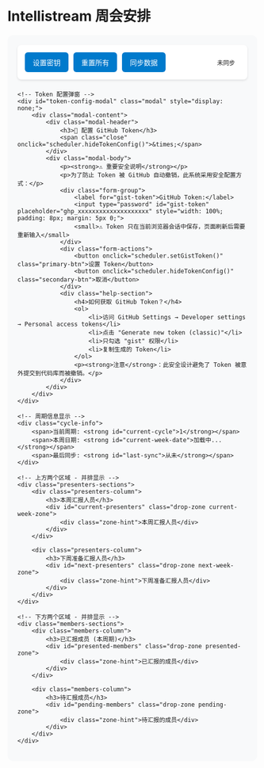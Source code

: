 # Intellistream 周会安排

<div id="weekly-schedule-container">
    <div class="controls">
        <!-- <button id="config-btn" onclick="scheduler.showConfig()">配置 Gist</button> -->
        <button id="token-btn" onclick="scheduler.showTokenConfig()">设置密钥</button>
        <button id="reset-all" onclick="scheduler.resetAll()">重置所有</button>
        <button id="sync-data" onclick="scheduler.syncWithCloud()">同步数据</button>
        <div class="sync-status" id="sync-status">未同步</div>
    </div>
    
    <!-- Token 配置弹窗 -->
    <div id="token-config-modal" class="modal" style="display: none;">
        <div class="modal-content">
            <div class="modal-header">
                <h3>🔑 配置 GitHub Token</h3>
                <span class="close" onclick="scheduler.hideTokenConfig()">&times;</span>
            </div>
            <div class="modal-body">
                <p><strong>⚠️ 重要安全说明</strong></p>
                <p>为了防止 Token 被 GitHub 自动撤销，此系统采用安全配置方式：</p>
                <div class="form-group">
                    <label for="gist-token">GitHub Token:</label>
                    <input type="password" id="gist-token" placeholder="ghp_xxxxxxxxxxxxxxxxxxxx" style="width: 100%; padding: 8px; margin: 5px 0;">
                    <small>⚠️ Token 只在当前浏览器会话中保存，页面刷新后需要重新输入</small>
                </div>
                <div class="form-actions">
                    <button onclick="scheduler.setGistToken()" class="primary-btn">设置 Token</button>
                    <button onclick="scheduler.hideTokenConfig()" class="secondary-btn">取消</button>
                </div>
                <div class="help-section">
                    <h4>如何获取 GitHub Token？</h4>
                    <ol>
                        <li>访问 GitHub Settings → Developer settings → Personal access tokens</li>
                        <li>点击 "Generate new token (classic)"</li>
                        <li>只勾选 "gist" 权限</li>
                        <li>复制生成的 Token</li>
                    </ol>
                    <p><strong>注意</strong>：此安全设计避免了 Token 被意外提交到代码库而被撤销。</p>
                </div>
            </div>
        </div>
    </div>
    
    <!-- 周期信息显示 -->
    <div class="cycle-info">
        <span>当前周期: <strong id="current-cycle">1</strong></span>
        <span>本周日期: <strong id="current-week-date">加载中...</strong></span>
        <span>最后同步: <strong id="last-sync">从未</strong></span>
    </div>
    
    <!-- 上方两个区域 - 并排显示 -->
    <div class="presenters-sections">
        <div class="presenters-column">
            <h3>本周汇报人员</h3>
            <div id="current-presenters" class="drop-zone current-week-zone">
                <div class="zone-hint">本周汇报人员</div>
            </div>
        </div>
        
        <div class="presenters-column">
            <h3>下周准备汇报人员</h3>
            <div id="next-presenters" class="drop-zone next-week-zone">
                <div class="zone-hint">下周准备汇报人员</div>
            </div>
        </div>
    </div>

    <!-- 下方两个区域 - 并排显示 -->
    <div class="members-sections">
        <div class="members-column">
            <h3>已汇报成员 (本周期)</h3>
            <div id="presented-members" class="drop-zone presented-zone">
                <div class="zone-hint">已汇报的成员</div>
            </div>
        </div>
        
        <div class="members-column">
            <h3>待汇报成员</h3>
            <div id="pending-members" class="drop-zone pending-zone">
                <div class="zone-hint">待汇报的成员</div>
            </div>
        </div>
    </div>
</div>

<style>
#weekly-schedule-container {
    max-width: 1200px;
    margin: 20px auto;
    padding: 20px;
    font-family: 'Public Sans', sans-serif;
    background: #f8f9fa;
    border-radius: 12px;
}

.controls-section {
    display: flex;
    justify-content: space-between;
    align-items: center;
    margin-bottom: 30px;
    padding: 15px;
    background: white;
    border-radius: 8px;
    box-shadow: 0 2px 4px rgba(0,0,0,0.1);
}

.controls {
    display: flex;
    gap: 10px;
    margin-bottom: 20px;
    padding: 15px;
    background: white;
    border-radius: 8px;
    box-shadow: 0 2px 4px rgba(0,0,0,0.1);
    justify-content: flex-start;
    align-items: center;
}

.controls button {
    padding: 10px 16px;
    background: #007acc;
    color: white;
    border: none;
    border-radius: 6px;
    cursor: pointer;
    font-size: 14px;
    font-weight: 500;
    transition: all 0.2s ease;
}

.controls button:hover {
    background: #005a9e;
    transform: translateY(-1px);
}

.sync-status {
    margin-left: auto;
    padding: 5px 10px;
    border-radius: 4px;
    font-size: 12px;
    font-weight: 500;
}

.sync-status.synced {
    background: #e8f5e8;
    color: #2e7d32;
}

.sync-status.syncing {
    background: #fff3e0;
    color: #f57c00;
}

.sync-status.error {
    background: #ffebee;
    color: #d32f2f;
}

.cycle-info {
    display: flex;
    gap: 20px;
    color: #666;
    font-size: 14px;
    margin-bottom: 20px;
}

.cycle-info span {
    padding: 5px 10px;
    background: #e3f2fd;
    border-radius: 4px;
}

/* 上方两个区域 - 并排显示 */
.presenters-sections {
    display: grid;
    grid-template-columns: 1fr 1fr;
    gap: 20px;
    margin-bottom: 30px;
}

.presenters-column h3 {
    margin-bottom: 15px;
    color: #333;
    font-size: 16px;
}

.current-week-zone {
    min-height: 180px;
    background: linear-gradient(135deg, #e8f5e8, #f1f8e9);
    border: 3px dashed #4caf50;
    border-radius: 12px;
    position: relative;
    display: flex;
    flex-wrap: wrap;
    gap: 12px;
    padding: 20px;
    align-items: flex-start;
    align-content: flex-start;
}

.next-week-zone {
    min-height: 180px;
    background: linear-gradient(135deg, #e1f5fe, #f3e5f5);
    border: 3px dashed #00bcd4;
    border-radius: 12px;
    position: relative;
    display: flex;
    flex-wrap: wrap;
    gap: 12px;
    padding: 20px;
    align-items: flex-start;
    align-content: flex-start;
}

/* 下方两个区域 */
.members-sections {
    display: grid;
    grid-template-columns: 1fr 1fr;
    gap: 20px;
}

.members-column h3 {
    margin-bottom: 15px;
    color: #333;
    font-size: 16px;
}

.presented-zone {
    min-height: 300px;
    background: linear-gradient(135deg, #fff3e0, #fef7ed);
    border: 2px dashed #ff9800;
    border-radius: 8px;
    padding: 15px;
    display: flex;
    flex-wrap: wrap;
    gap: 10px;
    align-items: flex-start;
    align-content: flex-start;
}

.pending-zone {
    min-height: 300px;
    background: linear-gradient(135deg, #e3f2fd, #f3e5f5);
    border: 2px dashed #2196f3;
    border-radius: 8px;
    padding: 15px;
    display: flex;
    flex-wrap: wrap;
    gap: 10px;
    align-items: flex-start;
    align-content: flex-start;
}

.drop-zone {
    transition: all 0.3s ease;
    position: relative;
}

.drop-zone.drag-over {
    transform: scale(1.02);
    box-shadow: 0 8px 16px rgba(0,0,0,0.15);
}

.current-week-zone.drag-over {
    border-color: #2e7d32;
    background: linear-gradient(135deg, #c8e6c9, #dcedc8);
}

.next-week-zone.drag-over {
    border-color: #0097a7;
    background: linear-gradient(135deg, #b2ebf2, #e1bee7);
}

.presented-zone.drag-over {
    border-color: #f57c00;
    background: linear-gradient(135deg, #ffe0b2, #fff3e0);
}

.pending-zone.drag-over {
    border-color: #1976d2;
    background: linear-gradient(135deg, #bbdefb, #e1bee7);
}

.zone-hint {
    position: absolute;
    top: 50%;
    left: 50%;
    transform: translate(-50%, -50%);
    color: #999;
    font-style: italic;
    font-size: 14px;
    pointer-events: none;
    opacity: 0.7;
}

.zone-hint.hidden {
    display: none;
}

.current-week-zone .zone-hint {
    color: #4caf50;
}

.next-week-zone .zone-hint {
    color: #00bcd4;
}

/* 成员卡片样式 */
.member-card {
    background: white;
    padding: 12px 16px;
    border-radius: 8px;
    cursor: grab;
    user-select: none;
    box-shadow: 0 2px 8px rgba(0,0,0,0.1);
    transition: all 0.2s ease;
    display: flex;
    align-items: center;
    gap: 8px;
    min-width: 120px;
    position: relative;
}

.member-card:hover {
    transform: translateY(-2px);
    box-shadow: 0 4px 12px rgba(0,0,0,0.15);
}

.member-card.dragging {
    opacity: 0.8;
    transform: rotate(5deg);
    cursor: grabbing;
    z-index: 1000;
}

.member-card .name {
    font-weight: 500;
    color: #333;
}

.member-card .status {
    font-size: 10px;
    padding: 2px 6px;
    border-radius: 10px;
    color: white;
    font-weight: 500;
}

.member-card .status.current {
    background: #4caf50;
}

.member-card .status.next {
    background: #00bcd4;
}

.member-card .status.presented {
    background: #ff9800;
}

.member-card .status.pending {
    background: #2196f3;
}

.member-card .last-date {
    font-size: 11px;
    color: #666;
    margin-left: auto;
}

/* 响应式设计 */
@media (max-width: 768px) {
    .controls-section {
        flex-direction: column;
        gap: 15px;
        align-items: stretch;
    }
    
    .controls {
        flex-direction: column;
        align-items: stretch;
    }
    
    .cycle-info {
        flex-direction: column;
        gap: 10px;
    }
    
    .presenters-sections,
    .members-sections {
        grid-template-columns: 1fr;
        gap: 15px;
    }
    
    .current-week-zone,
    .next-week-zone {
        min-height: 100px;
        padding: 15px;
    }
    
    .presented-zone,
    .pending-zone {
        min-height: 150px;
    }
}

/* 动画效果 */
@keyframes memberDrop {
    0% { transform: scale(1.1); }
    100% { transform: scale(1); }
}

.member-card.dropped {
    animation: memberDrop 0.3s ease;
}

/* 空状态样式 */
.empty-zone .zone-hint {
    opacity: 1;
}

.non-empty-zone .zone-hint {
    display: none;
}

/* 弹窗样式 */
.modal {
    display: none;
    position: fixed;
    z-index: 1000;
    left: 0;
    top: 0;
    width: 100%;
    height: 100%;
    background-color: rgba(0, 0, 0, 0.5);
}

.modal-content {
    background-color: white;
    margin: 5% auto;
    padding: 0;
    border-radius: 8px;
    width: 90%;
    max-width: 600px;
    max-height: 80vh;
    overflow-y: auto;
    box-shadow: 0 4px 20px rgba(0, 0, 0, 0.15);
}

.modal-header {
    display: flex;
    justify-content: space-between;
    align-items: center;
    padding: 20px;
    border-bottom: 1px solid #eee;
    background-color: #f8f9fa;
    border-radius: 8px 8px 0 0;
}

.modal-header h3 {
    margin: 0;
    color: #333;
}

.close {
    color: #aaa;
    font-size: 28px;
    font-weight: bold;
    cursor: pointer;
    line-height: 1;
}

.close:hover {
    color: #333;
}

.modal-body {
    padding: 20px;
}

.form-group {
    margin-bottom: 20px;
}

.form-group label {
    display: block;
    margin-bottom: 8px;
    font-weight: 600;
    color: #333;
}

.form-actions {
    display: flex;
    gap: 10px;
    margin: 20px 0;
}

.primary-btn {
    background: #007acc;
    color: white;
    border: none;
    padding: 10px 20px;
    border-radius: 5px;
    cursor: pointer;
    font-weight: 500;
}

.primary-btn:hover {
    background: #005a9e;
}

.secondary-btn {
    background: #6c757d;
    color: white;
    border: none;
    padding: 10px 20px;
    border-radius: 5px;
    cursor: pointer;
    font-weight: 500;
}

.secondary-btn:hover {
    background: #545b62;
}

.help-section {
    background: #f8f9fa;
    padding: 15px;
    border-radius: 5px;
    margin-top: 20px;
}

.help-section h4 {
    margin-top: 0;
    color: #333;
}

.help-section ol {
    margin: 10px 0;
    padding-left: 20px;
}

.help-section li {
    margin: 5px 0;
}
</style>

<script src="../../assets/js/runtime-config.js"></script>
<script>
// 运行时配置支持
window.SAGE_RUNTIME_CONFIG = window.SAGE_RUNTIME_CONFIG || {
    gistToken: '' // 从环境变量注入，或用户手动配置
};

class CloudSyncScheduler {
    constructor() {
        // GitHub Gist 配置
        this.GITHUB_CONFIG = {
            gistId: 'b7b18befbd332c97f938e7859df5f7ef', // 您的 Gist ID
            token: window.SAGE_RUNTIME_CONFIG?.gistToken || '', // 从运行时配置或环境变量获取
            filename: 'schedule_data.json'
        };
        
        // 尝试从 localStorage 加载配置（作为后备方案）
        this.loadConfig();
        
        // 如果仍然没有 token，在控制台提示
        if (!this.GITHUB_CONFIG.token) {
            console.warn('🔑 未检测到 GitHub Token，读取功能正常，写入功能需要配置 Token');
        }
        
        // 数据键名
        this.STORAGE_KEY = 'weekly_schedule_data';
        
        // 初始化数据
        this.members = [];
        this.currentCycle = 1;
        this.weekHistory = [];
        this.currentWeekPresenters = [];
        this.nextWeekPresenters = [];
        this.lastSync = null;
        
        this.init();
    }
    
    async init() {
        this.updateSyncStatus('syncing', '正在加载数据...');
        
        try {
            // 尝试从云端加载数据
            await this.loadFromCloud();
            this.updateSyncStatus('synced', '数据已同步');
        } catch (error) {
            console.warn('云端加载失败，使用本地数据:', error);
            // 回退到本地存储
            this.loadFromLocal();
            this.updateSyncStatus('error', '云端同步失败');
        }
        
        this.updateCycleInfo();
        this.initializeSchedule();
        this.renderMembers();
        this.setupDragAndDrop();
        
        // 设置自动同步
        this.setupAutoSync();
    }
    
    async loadFromCloud() {
        try {
            const response = await this.fetchFromGist();
            if (response && response.data) {
                this.loadData(response.data);
                this.lastSync = new Date().toISOString();
                return;
            }
        } catch (error) {
            console.warn('Gist 加载失败:', error);
        }
        
        // 如果加载失败，抛出错误回退到本地
        throw new Error('Gist 加载失败');
    }
    
    async fetchFromGist() {
        const { gistId, filename } = this.GITHUB_CONFIG;
        
        if (!gistId || gistId === '1234567890abcdef') {
            throw new Error('请先配置有效的 Gist ID');
        }
        
        // 构建请求选项，如果有 token 就添加认证头
        const fetchOptions = {
            method: 'GET',
            headers: {
                'Accept': 'application/vnd.github.v3+json'
            }
        };
        
        // 添加认证头（如果有 token）
        const token = this.GITHUB_CONFIG.token || window.SAGE_RUNTIME_CONFIG?.gistToken;
        if (token) {
            fetchOptions.headers['Authorization'] = `token ${token}`;
        }
        
        const response = await fetch(`https://api.github.com/gists/${gistId}`, fetchOptions);
        
        if (!response.ok) {
            throw new Error(`Gist 请求失败: ${response.status}`);
        }
        
        const gist = await response.json();
        const content = gist.files[filename]?.content;
        
        if (content) {
            try {
                return { data: JSON.parse(content) };
            } catch (parseError) {
                throw new Error('Gist 数据格式错误');
            }
        }
        
        return null;
    }
    
    async fetchFromIssueComment() {
        // 移除这个方法，只使用 Gist
        throw new Error('已弃用，仅使用 Gist 方案');
    }
    
    loadFromLocal() {
        const storedData = localStorage.getItem(this.STORAGE_KEY);
        if (storedData) {
            try {
                this.loadData(JSON.parse(storedData));
            } catch (error) {
                console.error('本地数据解析失败:', error);
                this.loadDefaultData();
            }
        } else {
            this.loadDefaultData();
        }
    }
    
    loadData(data) {
        this.members = data.members || this.getDefaultMembers();
        this.currentCycle = data.currentCycle || 1;
        this.weekHistory = data.weekHistory || [];
        this.currentWeekPresenters = data.currentWeekPresenters || [];
        this.nextWeekPresenters = data.nextWeekPresenters || [];
        this.lastSync = data.lastSync || null;
    }
    
    loadDefaultData() {
        this.members = this.getDefaultMembers();
        this.currentCycle = 1;
        this.weekHistory = [];
        this.currentWeekPresenters = [];
        this.nextWeekPresenters = [];
        this.lastSync = null;
    }
    
    getDefaultMembers() {
        return [
            { id: 1, name: 'Hongru', lastPresented: null, cycleCount: 0 },
            { id: 2, name: 'Mingqi', lastPresented: null, cycleCount: 0 },
            { id: 3, name: 'Ruicheng', lastPresented: null, cycleCount: 0 },
            { id: 4, name: 'Ruipeng', lastPresented: null, cycleCount: 0 },
            { id: 5, name: 'Xinyan', lastPresented: null, cycleCount: 0 },
            { id: 6, name: 'Ziao', lastPresented: null, cycleCount: 0 },
            { id: 7, name: 'Senlei', lastPresented: null, cycleCount: 0 },
            { id: 8, name: 'Xincai', lastPresented: null, cycleCount: 0 },
            { id: 9, name: 'Liujun', lastPresented: null, cycleCount: 0 },
            { id: 10, name: 'Yanbo', lastPresented: null, cycleCount: 0 },
            { id: 11, name: 'Jinyun', lastPresented: null, cycleCount: 0 },
            { id: 12, name: 'Jingyuan', lastPresented: null, cycleCount: 0 },
            { id: 13, name: 'Peilin', lastPresented: null, cycleCount: 0 },
            { id: 14, name: 'Xiaohan', lastPresented: null, cycleCount: 0 },
            { id: 15, name: 'Changwu', lastPresented: null, cycleCount: 0 }
        ];
    }
    
    exportData() {
        return {
            members: this.members,
            currentCycle: this.currentCycle,
            weekHistory: this.weekHistory,
            currentWeekPresenters: this.currentWeekPresenters,
            nextWeekPresenters: this.nextWeekPresenters,
            lastSync: new Date().toISOString(),
            version: '2.0'
        };
    }
    
    async saveToCloud() {
        const data = this.exportData();
        
        try {
            this.updateSyncStatus('syncing', '正在同步到云端...');
            
            // 保存到本地作为备份
            localStorage.setItem(this.STORAGE_KEY, JSON.stringify(data));
            
            // 保存到 Gist
            await this.saveToGist(data);
            
            this.lastSync = data.lastSync;
            this.updateSyncStatus('synced', `已同步 (${new Date().toLocaleTimeString()})`);
            
        } catch (error) {
            console.error('云端同步失败:', error);
            this.updateSyncStatus('error', '同步失败: ' + error.message);
            throw error;
        }
    }
    
    async saveToGist(data) {
        const { gistId, token, filename } = this.GITHUB_CONFIG;
        
        if (!gistId || gistId === '1234567890abcdef') {
            throw new Error('请先配置有效的 Gist ID');
        }
        
        if (!token) {
            throw new Error('保存数据需要 GitHub Token，请配置后重试');
        }
        
        const response = await fetch(`https://api.github.com/gists/${gistId}`, {
            method: 'PATCH',
            headers: {
                'Authorization': `token ${token}`,
                'Content-Type': 'application/json',
                'Accept': 'application/vnd.github.v3+json'
            },
            body: JSON.stringify({
                files: {
                    [filename]: {
                        content: JSON.stringify(data, null, 2)
                    }
                }
            })
        });
        
        if (!response.ok) {
            const errorData = await response.json();
            throw new Error(`Gist 保存失败: ${errorData.message || response.status}`);
        }
        
        return await response.json();
    }
    
    async simulateCloudSave(data) {
        // 移除模拟方法，使用真实的 Gist 保存
        return this.saveToGist(data);
    }
    
    async syncWithCloud() {
        try {
            await this.saveToCloud();
        } catch (error) {
            alert('同步失败，请检查网络连接后重试');
        }
    }
    
    setupAutoSync() {
        // 每5分钟自动同步一次
        setInterval(() => {
            this.saveToCloud().catch(error => {
                console.warn('自动同步失败:', error);
            });
        }, 5 * 60 * 1000);
        
        // 页面卸载前同步
        window.addEventListener('beforeunload', () => {
            this.saveToCloud().catch(error => {
                console.warn('页面卸载时同步失败:', error);
            });
        });
    }
    
    updateSyncStatus(status, message) {
        const statusElement = document.getElementById('sync-status');
        if (statusElement) {
            statusElement.textContent = message;
            statusElement.className = `sync-status ${status}`;
        }
    }
    
    updateCycleInfo() {
        const cycleElement = document.getElementById('current-cycle');
        if (cycleElement) {
            cycleElement.textContent = this.currentCycle;
        }
        
        const today = new Date();
        const weekStart = this.getWeekStart(today);
        const weekEnd = new Date(weekStart);
        weekEnd.setDate(weekStart.getDate() + 6);
        
        const formatDate = (date) => `${date.getMonth() + 1}/${date.getDate()}`;
        const weekDateElement = document.getElementById('current-week-date');
        if (weekDateElement) {
            weekDateElement.textContent = `${formatDate(weekStart)} - ${formatDate(weekEnd)}`;
        }
        
        const lastSyncElement = document.getElementById('last-sync');
        if (lastSyncElement) {
            if (this.lastSync) {
                const syncDate = new Date(this.lastSync);
                lastSyncElement.textContent = syncDate.toLocaleString('zh-CN');
            } else {
                lastSyncElement.textContent = '从未';
            }
        }
    }
    
    getWeekStart(date) {
        const d = new Date(date);
        const day = d.getDay();
        const diff = d.getDate() - day + (day === 0 ? -6 : 1);
        return new Date(d.setDate(diff));
    }
    
    initializeSchedule() {
        if (this.currentWeekPresenters.length === 0) {
            this.autoFillCurrentWeek();
        }
        
        if (this.nextWeekPresenters.length === 0) {
            this.autoFillNextWeek();
        }
    }
    
    autoFillCurrentWeek() {
        const pendingMembers = this.getPendingMembers();
        const selectedMembers = pendingMembers.slice(0, 2).map(m => m.id);
        this.currentWeekPresenters = selectedMembers;
    }
    
    autoFillNextWeek() {
        const pendingMembers = this.getPendingMembers().filter(m => 
            !this.currentWeekPresenters.includes(m.id)
        );
        const selectedMembers = pendingMembers.slice(0, 2).map(m => m.id);
        this.nextWeekPresenters = selectedMembers;
    }
    
    getPendingMembers() {
        return this.members.filter(m => 
            m.cycleCount !== this.currentCycle && 
            !this.currentWeekPresenters.includes(m.id) && 
            !this.nextWeekPresenters.includes(m.id)
        ).sort((a, b) => {
            if (!a.lastPresented && !b.lastPresented) return 0;
            if (!a.lastPresented) return -1;
            if (!b.lastPresented) return 1;
            return new Date(a.lastPresented) - new Date(b.lastPresented);
        });
    }
    
    getMemberStatus(member) {
        if (this.currentWeekPresenters.includes(member.id)) {
            return 'current';
        } else if (this.nextWeekPresenters.includes(member.id)) {
            return 'next';
        } else if (member.cycleCount === this.currentCycle) {
            return 'presented';
        } else {
            return 'pending';
        }
    }
    
    getMemberZone(member) {
        const status = this.getMemberStatus(member);
        if (status === 'current') return 'current-presenters';
        if (status === 'next') return 'next-presenters';
        if (status === 'presented') return 'presented-members';
        return 'pending-members';
    }
    
    renderMembers() {
        // 清空所有区域
        document.getElementById('current-presenters').innerHTML = '';
        document.getElementById('next-presenters').innerHTML = '';
        document.getElementById('presented-members').innerHTML = '';
        document.getElementById('pending-members').innerHTML = '';
        
        // 渲染每个成员到对应区域
        this.members.forEach(member => {
            const card = this.createMemberCard(member);
            const zoneId = this.getMemberZone(member);
            document.getElementById(zoneId).appendChild(card);
        });
        
        // 更新提示文本
        this.updateZoneHints();
    }
    
    createMemberCard(member) {
        const card = document.createElement('div');
        card.className = 'member-card';
        card.draggable = true;
        card.dataset.memberId = member.id;
        
        const status = this.getMemberStatus(member);
        const statusText = {
            'current': '本周',
            'next': '下周',
            'presented': '已报',
            'pending': '待报'
        };
        
        const lastDate = member.lastPresented ? 
            new Date(member.lastPresented).toLocaleDateString('zh-CN', {month: 'short', day: 'numeric'}) : 
            '';
        
        card.innerHTML = `
            <span class="name">${member.name}</span>
            <span class="status ${status}">${statusText[status]}</span>
            ${lastDate ? `<span class="last-date">${lastDate}</span>` : ''}
        `;
        
        return card;
    }
    
    updateZoneHints() {
        const zones = [
            { id: 'current-presenters', hint: '本周汇报人员' },
            { id: 'next-presenters', hint: '下周准备汇报人员' },
            { id: 'presented-members', hint: '本周期已汇报的成员' },
            { id: 'pending-members', hint: '待汇报的成员' }
        ];
        
        zones.forEach(zone => {
            const element = document.getElementById(zone.id);
            const hasMembers = element.querySelector('.member-card');
            
            if (!hasMembers) {
                if (!element.querySelector('.zone-hint')) {
                    const hint = document.createElement('div');
                    hint.className = 'zone-hint';
                    hint.textContent = zone.hint;
                    element.appendChild(hint);
                }
                element.classList.add('empty-zone');
                element.classList.remove('non-empty-zone');
            } else {
                const hint = element.querySelector('.zone-hint');
                if (hint) hint.remove();
                element.classList.add('non-empty-zone');
                element.classList.remove('empty-zone');
            }
        });
    }
    
    setupDragAndDrop() {
        const container = document.getElementById('weekly-schedule-container');
        
        // 设置拖拽事件
        container.addEventListener('dragstart', (e) => {
            if (e.target.classList.contains('member-card')) {
                e.target.classList.add('dragging');
                e.dataTransfer.setData('text/plain', e.target.dataset.memberId);
                e.dataTransfer.effectAllowed = 'move';
            }
        });
        
        container.addEventListener('dragend', (e) => {
            if (e.target.classList.contains('member-card')) {
                e.target.classList.remove('dragging');
            }
        });
        
        // 设置放置区域事件
        const dropZones = ['current-presenters', 'next-presenters', 'presented-members', 'pending-members'];
        
        dropZones.forEach(zoneId => {
            const zone = document.getElementById(zoneId);
            
            zone.addEventListener('dragover', (e) => {
                e.preventDefault();
                e.dataTransfer.dropEffect = 'move';
                zone.classList.add('drag-over');
            });
            
            zone.addEventListener('dragleave', (e) => {
                if (!zone.contains(e.relatedTarget)) {
                    zone.classList.remove('drag-over');
                }
            });
            
            zone.addEventListener('drop', (e) => {
                e.preventDefault();
                zone.classList.remove('drag-over');
                
                const memberId = parseInt(e.dataTransfer.getData('text/plain'));
                const member = this.members.find(m => m.id === memberId);
                
                if (member) {
                    this.moveMemberToZone(member, zoneId);
                }
            });
        });
    }
    
    async moveMemberToZone(member, targetZoneId) {
        const today = new Date();
        
        // 先从所有列表中移除该成员
        this.currentWeekPresenters = this.currentWeekPresenters.filter(id => id !== member.id);
        this.nextWeekPresenters = this.nextWeekPresenters.filter(id => id !== member.id);
        
        // 根据目标区域更新成员状态
        if (targetZoneId === 'current-presenters') {
            this.currentWeekPresenters.push(member.id);
        } else if (targetZoneId === 'next-presenters') {
            this.nextWeekPresenters.push(member.id);
        } else if (targetZoneId === 'presented-members') {
            member.lastPresented = today.toISOString();
            member.cycleCount = this.currentCycle;
        }
        
        this.renderMembers();
        
        // 自动保存到云端
        try {
            await this.saveToCloud();
        } catch (error) {
            console.warn('自动同步失败:', error);
        }
        
        // 添加动画效果
        setTimeout(() => {
            const card = document.querySelector(`[data-member-id="${member.id}"]`);
            if (card) {
                card.classList.add('dropped');
                setTimeout(() => card.classList.remove('dropped'), 300);
            }
        }, 50);
    }
    
    async resetAll() {
        if (!confirm('确定要重置所有数据吗？此操作不可恢复！')) {
            return;
        }
        
        this.loadDefaultData();
        this.initializeSchedule();
        
        try {
            await this.saveToCloud();
        } catch (error) {
            console.warn('重置后同步失败:', error);
        }
        
        this.updateCycleInfo();
        this.renderMembers();
        
        alert('所有数据已重置！');
    }
    
    loadConfig() {
        const savedConfig = localStorage.getItem('sage_gist_config');
        if (savedConfig) {
            try {
                const config = JSON.parse(savedConfig);
                this.GITHUB_CONFIG = { ...this.GITHUB_CONFIG, ...config };
            } catch (error) {
                console.warn('配置加载失败:', error);
            }
        }
    }
    
    saveConfig() {
        localStorage.setItem('sage_gist_config', JSON.stringify({
            gistId: this.GITHUB_CONFIG.gistId,
            token: this.GITHUB_CONFIG.token
        }));
    }
    
    showConfig() {
        const currentGistId = this.GITHUB_CONFIG.gistId;
        const hasToken = this.GITHUB_CONFIG.token ? '已配置' : '未配置';
        
        const newGistId = prompt('请输入 Gist ID:', currentGistId);
        if (newGistId !== null && newGistId !== currentGistId) {
            this.GITHUB_CONFIG.gistId = newGistId.trim();
        }
        
        const tokenAction = confirm(`GitHub Token 状态: ${hasToken}\n\n点击"确定"重新配置 Token，点击"取消"保持当前配置`);
        if (tokenAction) {
            const newToken = prompt('请输入 GitHub Token (用于写入权限):');
            if (newToken !== null) {
                this.GITHUB_CONFIG.token = newToken.trim();
            }
        }
        
        this.saveConfig();
        
        // 测试配置
        this.testConnection();
    }
    
    // 安全的 Token 配置方法
    showTokenConfig() {
        document.getElementById('token-config-modal').style.display = 'block';
        
        // 清空输入框
        document.getElementById('gist-token').value = '';
        
        // 显示当前 Token 状态
        const hasToken = this.GITHUB_CONFIG.token ? '✅ 已配置' : '❌ 未配置';
        console.log('🔑 Token 状态:', hasToken);
    }
    
    hideTokenConfig() {
        document.getElementById('token-config-modal').style.display = 'none';
        
        // 清空输入框（安全措施）
        document.getElementById('gist-token').value = '';
    }
    
    setGistToken() {
        const tokenInput = document.getElementById('gist-token');
        const token = tokenInput.value.trim();
        
        if (!token) {
            alert('请输入有效的 GitHub Token');
            return;
        }
        
        // 验证 Token 格式
        if (!token.startsWith('ghp_') && !token.startsWith('github_pat_')) {
            if (!confirm('Token 格式可能不正确，是否继续？\n\n有效格式：ghp_xxxx 或 github_pat_xxxx')) {
                return;
            }
        }
        
        // 设置 Token（仅在当前会话中）
        this.GITHUB_CONFIG.token = token;
        window.SAGE_RUNTIME_CONFIG.gistToken = token;
        
        // 清空输入框（安全措施）
        tokenInput.value = '';
        
        // 隐藏弹窗
        this.hideTokenConfig();
        
        // 显示成功消息
        this.updateSyncStatus('synced', '🔑 Token 已设置（当前会话有效）');
        
        console.log('🔑 GitHub Token 已设置，可以使用云端同步功能');
        
        // 可选：自动测试连接
        setTimeout(() => {
            this.testConnection();
        }, 1000);
    }
    
    async testConnection() {
        this.updateSyncStatus('syncing', '测试连接...');
        
        try {
            await this.fetchFromGist();
            this.updateSyncStatus('synced', '连接成功！');
            
            // 重新加载数据
            await this.loadFromCloud();
            this.renderMembers();
            
        } catch (error) {
            this.updateSyncStatus('error', '连接失败: ' + error.message);
        }
    }
}

// 全局实例
let scheduler;

// 页面加载完成后初始化
document.addEventListener('DOMContentLoaded', function() {
    scheduler = new CloudSyncScheduler();
    
    // 点击弹窗外部关闭弹窗
    window.onclick = function(event) {
        const modal = document.getElementById('token-config-modal');
        if (event.target === modal) {
            scheduler.hideTokenConfig();
        }
    }
});
</script>
